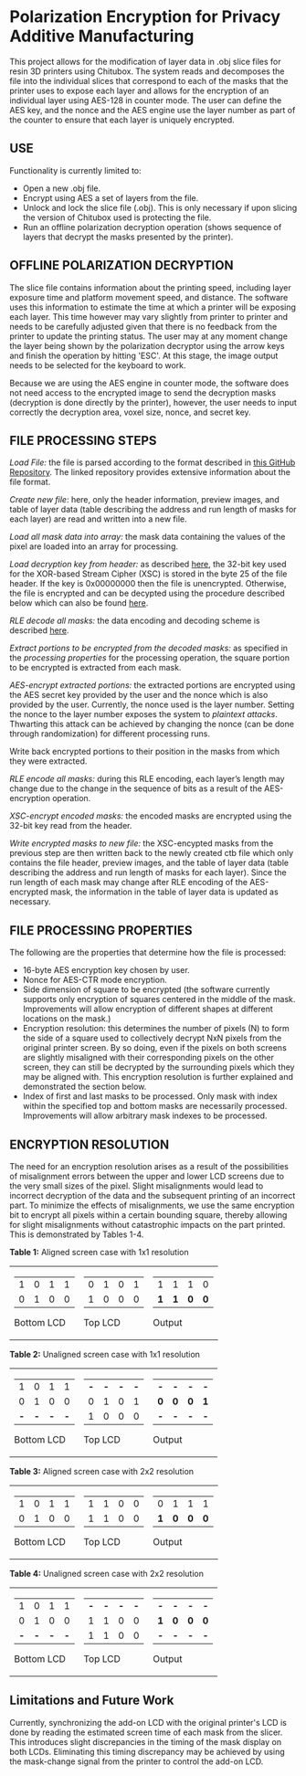 # Polarization Encryption for Privacy Additive Manufacturing
This project allows for the modification of layer data in .obj slice files for resin 3D printers using Chitubox. The system reads and decomposes the file into the individual slices that correspond to each of the masks that the printer uses to expose each layer and allows for the encryption of an individual layer using AES-128 in counter mode. The user can define the AES key, and the nonce and the AES engine use the layer number as part of the counter to ensure that each layer is uniquely encrypted.

## USE
Functionality is currently limited to:
- Open a new .obj file.
- Encrypt using AES a set of layers from the file.
- Unlock and lock the slice file (.obj). This is only necessary if upon slicing the version of Chitubox used is protecting the file.
- Run an offline polarization decryption operation (shows sequence of layers that decrypt the masks presented by the printer).

## OFFLINE POLARIZATION DECRYPTION
The slice file contains information about the printing speed, including layer exposure time and platform movement speed, and distance. The software uses this information to estimate the time at which a printer will be exposing each layer.
This time however may vary slightly from printer to printer and needs to be carefully adjusted given that there is no feedback from the printer to update the printing status. The user may at any moment change the layer being shown by the polarization decryptor using the arrow keys and finish the operation by hitting 'ESC'.
At this stage, the image output needs to be selected for the keyboard to work.

Because we are using the AES engine in counter mode, the software does not need access to the encrypted image to send the decryption masks (decryption is done directly by the printer), however, the user needs to input correctly the decryption area, voxel size, nonce, and secret key.


## FILE PROCESSING STEPS

_Load File:_ the file is parsed according to the format described in [this GitHub Repository](https://github.com/cbiffle/catibo/blob/master/doc/cbddlp-ctb.adoc). The linked repository provides extensive information about the file format.

_Create new file_: here, only the header information, preview images, and table of layer data (table describing the address and run length of masks for each layer) are read and written into a new file.

_Load all mask data into array:_ the mask data containing the values of the pixel are loaded into an array for processing.

_Load decryption key from header:_ as described [here](https://github.com/cbiffle/catibo/blob/master/doc/cbddlp-ctb.adoc), the 32-bit key used for the XOR-based Stream Cipher (XSC) is stored in the byte 25 of the file header. If the key is 0x00000000 then the file is unencrypted. Otherwise, the file is encrypted and can be decypted using the procedure described below which can also be found [here](https://github.com/cbiffle/catibo/blob/master/doc/cbddlp-ctb.adoc).

_RLE decode all masks:_ the data encoding and decoding scheme is described [here](https://github.com/cbiffle/catibo/blob/master/doc/cbddlp-ctb.adoc).

_Extract portions to be encrypted from the decoded masks:_ as specified in the _processing properties_ for the processing operation, the square portion to be encrypted is extracted from each mask.

_AES-encrypt extracted portions:_ the extracted portions are encrypted using the AES secret key provided by the user and the nonce which is also provided by the user. Currently, the nonce used is the layer number. Setting the nonce to the layer number exposes the system to _plaintext attacks_. Thwarting this attack can be achieved by changing the nonce (can be done through randomization) for different processing runs.

Write back encrypted portions to their position in the masks from which they were extracted.

_RLE encode all masks:_ during this RLE encoding, each layer’s length may change due to the change in the sequence of bits as a result of the AES-encryption operation.

_XSC-encrypt encoded masks:_ the encoded masks are encrypted using the 32-bit key read from the header.

_Write encrypted masks to new file:_ the XSC-encypted masks from the previous step are then written back to the newly created ctb file which only contains the file header, preview images, and the table of layer data (table describing the address and run length of masks for each layer). Since the run length of each mask may change after RLE encoding of the AES-encrypted mask, the information in the table of layer data is updated as necessary.

## FILE PROCESSING PROPERTIES

The following are the properties that determine how the file is processed:

* 16-byte AES encryption key chosen by user.
* Nonce for AES-CTR mode encryption.
* Side dimension of square to be encrypted (the software currently supports only encryption of squares centered in the middle of the mask. Improvements will allow encryption of different shapes at different locations on the mask.)
* Encryption resolution: this determines the number of pixels (N) to form the side of a square used to collectively decrypt NxN pixels from the original printer screen. By so doing, even if the pixels on both screens are slightly misaligned with their corresponding pixels on the other screen, they can still be decrypted by the surrounding pixels which they may be aligned with. This encryption resolution is further explained and demonstrated the section below.
* Index of first and last masks to be processed. Only mask with index within the specified top and bottom masks are necessarily processed. Improvements will allow arbitrary mask indexes to be processed.

## ENCRYPTION RESOLUTION

The need for an encryption resolution arises as a result of the possibilities of misalignment errors between the upper and lower LCD screens due to the very small sizes of the pixel. Slight misalignments would lead to incorrect decryption of the data and the subsequent printing of an incorrect part. To minimize the effects of misalignments, we use the same encryption bit to encrypt all pixels within a certain bounding square, thereby allowing for slight misalignments without catastrophic impacts on the part printed. This is demonstrated by Tables 1-4.

**Table 1:** Aligned screen case with 1x1 resolution


<table>
  <tr>
   <td>

<table>
  <tr>
   <td>1
   </td>
   <td>0
   </td>
   <td>1
   </td>
   <td>1
   </td>
  </tr>
  <tr>
   <td>0
   </td>
   <td>1
   </td>
   <td>0
   </td>
   <td>0
   </td>
  </tr>
</table>


Bottom LCD

   </td>
   <td>

<table>
  <tr>
   <td>0
   </td>
   <td>1
   </td>
   <td>0
   </td>
   <td>1
   </td>
  </tr>
  <tr>
   <td>1
   </td>
   <td>0
   </td>
   <td>0
   </td>
   <td>0
   </td>
  </tr>
</table>


Top LCD

   </td>
   <td>

<table>
  <tr>
   <td>1
   </td>
   <td>1
   </td>
   <td>1
   </td>
   <td>0
   </td>
  </tr>
  <tr>
   <td><strong>1</strong>
   </td>
   <td><strong>1</strong>
   </td>
   <td><strong>0</strong>
   </td>
   <td><strong>0</strong>
   </td>
  </tr>
</table>


Output

   </td>
  </tr>
</table>


**Table 2:** Unaligned screen case with 1x1 resolution


<table>
  <tr>
   <td>

<table>
  <tr>
   <td>1
   </td>
   <td>0
   </td>
   <td>1
   </td>
   <td>1
   </td>
  </tr>
  <tr>
   <td>0
   </td>
   <td>1
   </td>
   <td>0
   </td>
   <td>0
   </td>
  </tr>
  <tr>
   <td><strong>-</strong>
   </td>
   <td><strong>-</strong>
   </td>
   <td><strong>-</strong>
   </td>
   <td><strong>-</strong>
   </td>
  </tr>
</table>


Bottom LCD

   </td>
   <td>

<table>
  <tr>
   <td><strong>-</strong>
   </td>
   <td><strong>-</strong>
   </td>
   <td><strong>-</strong>
   </td>
   <td><strong>-</strong>
   </td>
  </tr>
  <tr>
   <td>0
   </td>
   <td>1
   </td>
   <td>0
   </td>
   <td>1
   </td>
  </tr>
  <tr>
   <td>1
   </td>
   <td>0
   </td>
   <td>0
   </td>
   <td>0
   </td>
  </tr>
</table>


Top LCD

   </td>
   <td>

<table>
  <tr>
   <td><strong>-</strong>
   </td>
   <td><strong>-</strong>
   </td>
   <td><strong>-</strong>
   </td>
   <td><strong>-</strong>
   </td>
  </tr>
  <tr>
   <td><strong>0</strong>
   </td>
   <td><strong>0</strong>
   </td>
   <td><strong>0</strong>
   </td>
   <td><strong>1</strong>
   </td>
  </tr>
  <tr>
   <td><strong>-</strong>
   </td>
   <td><strong>-</strong>
   </td>
   <td><strong>-</strong>
   </td>
   <td><strong>-</strong>
   </td>
  </tr>
</table>


Output

   </td>
  </tr>
</table>


**Table 3:** Aligned screen case with 2x2 resolution


<table>
  <tr>
   <td>

<table>
  <tr>
   <td>1
   </td>
   <td>0
   </td>
   <td>1
   </td>
   <td>1
   </td>
  </tr>
  <tr>
   <td>0
   </td>
   <td>1
   </td>
   <td>0
   </td>
   <td>0
   </td>
  </tr>
</table>


Bottom LCD

   </td>
   <td>

<table>
  <tr>
   <td>1
   </td>
   <td>1
   </td>
   <td>0
   </td>
   <td>0
   </td>
  </tr>
  <tr>
   <td>1
   </td>
   <td>1
   </td>
   <td>0
   </td>
   <td>0
   </td>
  </tr>
</table>


Top LCD

   </td>
   <td>

<table>
  <tr>
   <td>0
   </td>
   <td>1
   </td>
   <td>1
   </td>
   <td>1
   </td>
  </tr>
  <tr>
   <td><strong>1</strong>
   </td>
   <td><strong>0</strong>
   </td>
   <td><strong>0</strong>
   </td>
   <td><strong>0</strong>
   </td>
  </tr>
</table>


Output

   </td>
  </tr>
</table>


**Table 4:** Unaligned screen case with 2x2 resolution


<table>
  <tr>
   <td>

<table>
  <tr>
   <td>1
   </td>
   <td>0
   </td>
   <td>1
   </td>
   <td>1
   </td>
  </tr>
  <tr>
   <td>0
   </td>
   <td>1
   </td>
   <td>0
   </td>
   <td>0
   </td>
  </tr>
  <tr>
   <td><strong>-</strong>
   </td>
   <td><strong>-</strong>
   </td>
   <td><strong>-</strong>
   </td>
   <td><strong>-</strong>
   </td>
  </tr>
</table>


Bottom LCD

   </td>
   <td>

<table>
  <tr>
   <td><strong>-</strong>
   </td>
   <td><strong>-</strong>
   </td>
   <td><strong>-</strong>
   </td>
   <td><strong>-</strong>
   </td>
  </tr>
  <tr>
   <td>1
   </td>
   <td>1
   </td>
   <td>0
   </td>
   <td>0
   </td>
  </tr>
  <tr>
   <td>1
   </td>
   <td>1
   </td>
   <td>0
   </td>
   <td>0
   </td>
  </tr>
</table>


Top LCD

   </td>
   <td>

<table>
  <tr>
   <td><strong>-</strong>
   </td>
   <td><strong>-</strong>
   </td>
   <td><strong>-</strong>
   </td>
   <td><strong>-</strong>
   </td>
  </tr>
  <tr>
   <td><strong>1</strong>
   </td>
   <td><strong>0</strong>
   </td>
   <td><strong>0</strong>
   </td>
   <td><strong>0</strong>
   </td>
  </tr>
  <tr>
   <td><strong>-</strong>
   </td>
   <td><strong>-</strong>
   </td>
   <td><strong>-</strong>
   </td>
   <td><strong>-</strong>
   </td>
  </tr>
</table>


Output

   </td>
  </tr>
</table>





## Limitations and Future Work

Currently, synchronizing the add-on LCD with the original printer's LCD is done by reading the estimated screen time of each mask from the slicer. This introduces slight discrepancies in the timing of the mask display on both LCDs. Eliminating this timing discrepancy may be achieved by using the mask-change signal from the printer to control the add-on LCD.

